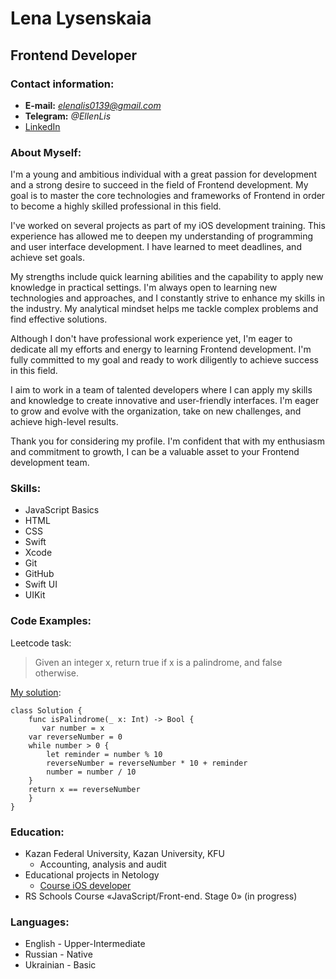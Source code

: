 # Lena Lysenskaia
## Frontend Developer
### Contact information:
+ **E-mail:** *elenalis0139@gmail.com*
+ **Telegram:** *@EllenLis*
+ [LinkedIn](https://www.linkedin.com/in/elena-lysenskaia/)

### About Myself:
I'm a young and ambitious individual with a great passion for development and a strong desire to succeed in the field of Frontend development. My goal is to master the core technologies and frameworks of Frontend in order to become a highly skilled professional in this field.

I've worked on several projects as part of my iOS development training. This experience has allowed me to deepen my understanding of programming and user interface development. I have learned to meet deadlines, and achieve set goals.

My strengths include quick learning abilities and the capability to apply new knowledge in practical settings. I'm always open to learning new technologies and approaches, and I constantly strive to enhance my skills in the industry. My analytical mindset helps me tackle complex problems and find effective solutions.

Although I don't have professional work experience yet, I'm eager to dedicate all my efforts and energy to learning Frontend development. I'm fully committed to my goal and ready to work diligently to achieve success in this field.

I aim to work in a team of talented developers where I can apply my skills and knowledge to create innovative and user-friendly interfaces. I'm eager to grow and evolve with the organization, take on new challenges, and achieve high-level results.

Thank you for considering my profile. I'm confident that with my enthusiasm and commitment to growth, I can be a valuable asset to your Frontend development team.
### Skills:
* JavaScript Basics
* HTML
* CSS
* Swift
* Xcode
* Git
* GitHub
* Swift UI
* UIKit

### Code Examples:
Leetcode task:
> Given an integer x, return true if x is a palindrome, and false otherwise.

[My solution](https://leetcode.com/problems/palindrome-number/solutions/2846066/swift-solution/):

```
class Solution {
    func isPalindrome(_ x: Int) -> Bool {
       var number = x
    var reverseNumber = 0
    while number > 0 {
        let reminder = number % 10
        reverseNumber = reverseNumber * 10 + reminder
        number = number / 10
    }
    return x == reverseNumber    
    } 
}
```
### Education:
+ Kazan Federal University, Kazan University, KFU
  - Accounting, analysis and audit
+ Educational projects in Netology
  - [Course iOS developer](https://netology.ru/programs/ios-developer)
+ RS Schools Course «JavaScript/Front-end. Stage 0» (in progress)

### Languages:
+ English - Upper-Intermediate
+ Russian - Native
+ Ukrainian - Basic
